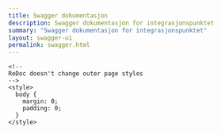 ```yaml
---
title: Swagger dokumentasjon
description: Swagger dokumentasjon for integrasjonspunktet
summary: "Swagger dokumentasjon for integrasjonspunktet"
layout: swagger-ui
permalink: swagger.html
---
```

<html>
  <head>
    <title>ReDoc</title>
    <!-- needed for adaptive design -->
    <meta charset="utf-8"/>
    <meta name="viewport" content="width=device-width, initial-scale=1">
    <link href="https://fonts.googleapis.com/css?family=Montserrat:300,400,700|Roboto:300,400,700" rel="stylesheet">

    <!--
    ReDoc doesn't change outer page styles
    -->
    <style>
      body {
        margin: 0;
        padding: 0;
      }	  
    </style>
  </head>
  <body>
	<div id="redoc"></div>
    <script src="https://cdn.jsdelivr.net/npm/redoc@next/bundles/redoc.standalone.js"> </script>
	  <script>
	  <!--
		var json = {"swagger":"2.0","info":{"version":"2.0","title":"Integrasjonspunkt API","x-logo":{"altText":"DIFI","backgroundColor":"#FFFFFF","href":"https://www.difi.no","url":"https://www.difi.no/_style/design/difi3/img/difi-logo-subportal@1x.png"}},"host":"127.0.0.1:9092","basePath":"/","tags":[{"name":"capabilities-controller","description":"Capabilities Controller"},{"name":"conversation-controller","description":"Conversation Controller"},{"name":"message-status-controller","description":"Message Status Controller"},{"name":"next-move-message-in-controller","description":"Next Move Message In Controller"},{"name":"next-move-message-out-controller","description":"Next Move Message Out Controller"}],"paths":{"/api/capabilities/{receiverid}":{"get":{"tags":["capabilities-controller"],"summary":"Get all capabilities","description":"Gets a list of all capabilities","operationId":"capabilitiesUsingGET","produces":["*/*"],"parameters":[{"name":"receiverid","in":"path","description":"receiverid","required":true,"type":"string"}],"responses":{"200":{"description":"Success","schema":{"type":"array","items":{"type":"string"}}},"400":{"description":"BadRequest","schema":{"type":"string"}},"401":{"description":"Unauthorized"},"403":{"description":"Forbidden"},"404":{"description":"Not Found"}},"deprecated":false}},"/api/conversations":{"get":{"tags":["conversation-controller"],"summary":"Get all conversations","description":"Gets a list of all outgoing conversations","operationId":"conversationsUsingGET","produces":["*/*"],"parameters":[{"name":"conversationId","in":"query","description":"conversationId","required":false,"type":"string"},{"name":"direction","in":"query","description":"serviceIdentifier","required":false,"type":"string","enum":["OUTGOING","INCOMING"]},{"name":"finished","in":"query","description":"finished","required":false,"type":"boolean"},{"name":"messageReference","in":"query","description":"messageReference","required":false,"type":"string"},{"name":"messageTitle","in":"query","description":"messageTitle","required":false,"type":"string"},{"name":"msh","in":"query","description":"msh","required":false,"type":"boolean"},{"name":"offset","in":"query","required":false,"type":"integer","format":"int32"},{"name":"pageNumber","in":"query","required":false,"type":"integer","format":"int32"},{"name":"pageSize","in":"query","required":false,"type":"integer","format":"int32"},{"name":"pollable","in":"query","description":"pollable","required":false,"type":"boolean"},{"name":"receiverIdentifier","in":"query","description":"receiverIdentifier","required":false,"type":"string"},{"name":"senderIdentifier","in":"query","description":"senderIdentifier","required":false,"type":"string"},{"name":"serviceIdentifier","in":"query","description":"serviceIdentifier","required":false,"type":"string"}],"responses":{"200":{"description":"Success","schema":{"type":"array","items":{"$ref":"#/definitions/Conversation"}}},"401":{"description":"Unauthorized"},"403":{"description":"Forbidden"},"404":{"description":"Not Found"}},"deprecated":false}},"/api/conversations/conversationId/{id}":{"get":{"tags":["conversation-controller"],"summary":"Get conversation","description":"Find conversation based on conversationId","operationId":"getByConversationIdUsingGET","produces":["*/*"],"parameters":[{"name":"id","in":"path","description":"conversationId","required":true,"type":"string"}],"responses":{"200":{"description":"Success","schema":{"$ref":"#/definitions/Conversation"}},"401":{"description":"Unauthorized"},"403":{"description":"Forbidden"},"404":{"description":"Not Found","schema":{"type":"string"}}},"deprecated":false}},"/api/conversations/queue":{"get":{"tags":["conversation-controller"],"summary":"Queued conversations","description":"Get all conversations with not-finished state","operationId":"queuedConversationsUsingGET","produces":["*/*"],"parameters":[{"name":"offset","in":"query","required":false,"type":"integer","format":"int32"},{"name":"pageNumber","in":"query","required":false,"type":"integer","format":"int32"},{"name":"pageSize","in":"query","required":false,"type":"integer","format":"int32"}],"responses":{"200":{"description":"Success","schema":{"type":"array","items":{"$ref":"#/definitions/Conversation"}}},"401":{"description":"Unauthorized"},"403":{"description":"Forbidden"},"404":{"description":"Not Found"}},"deprecated":false}},"/api/conversations/{id}":{"get":{"tags":["conversation-controller"],"summary":"Get conversation","description":"Find conversation based on id","operationId":"getByConvIdUsingGET","produces":["*/*"],"parameters":[{"name":"id","in":"path","description":"convId","required":true,"type":"integer","format":"int32"}],"responses":{"200":{"description":"Success","schema":{"$ref":"#/definitions/Conversation"}},"401":{"description":"Unauthorized"},"403":{"description":"Forbidden"},"404":{"description":"Not Found","schema":{"type":"string"}}},"deprecated":false}},"/api/messages/in":{"get":{"tags":["next-move-message-in-controller"],"summary":"Get all incoming messages","operationId":"findMessagesUsingGET","produces":["*/*"],"parameters":[{"name":"conversationId","in":"query","description":"conversationId","required":false,"type":"string"},{"name":"offset","in":"query","required":false,"type":"integer","format":"int32"},{"name":"pageNumber","in":"query","required":false,"type":"integer","format":"int32"},{"name":"pageSize","in":"query","required":false,"type":"integer","format":"int32"},{"name":"receiverIdentifier","in":"query","description":"receiverIdentifier","required":false,"type":"string"},{"name":"senderIdentifier","in":"query","description":"senderIdentifier","required":false,"type":"string"},{"name":"serviceIdentifier","in":"query","description":"serviceIdentifier","required":false,"type":"string"}],"responses":{"200":{"description":"Success","schema":{"type":"array","items":{"$ref":"#/definitions/StandardBusinessDocument"}}},"204":{"description":"No content","schema":{"type":"string"}},"401":{"description":"Unauthorized"},"403":{"description":"Forbidden"},"404":{"description":"Not found","schema":{"type":"string"}}},"deprecated":false}},"/api/messages/in/peek":{"get":{"tags":["next-move-message-in-controller"],"summary":"Peek and lock incoming queue","description":"Gets the first message in the incoming queue, then locks the message","operationId":"peekUsingGET","produces":["*/*"],"parameters":[{"name":"conversationId","in":"query","description":"conversationId","required":false,"type":"string"},{"name":"receiverIdentifier","in":"query","description":"receiverIdentifier","required":false,"type":"string"},{"name":"senderIdentifier","in":"query","description":"senderIdentifier","required":false,"type":"string"},{"name":"serviceIdentifier","in":"query","description":"serviceIdentifier","required":false,"type":"string"}],"responses":{"200":{"description":"Success","schema":{"$ref":"#/definitions/StandardBusinessDocument"}},"204":{"description":"No content","schema":{"type":"string"}},"401":{"description":"Unauthorized"},"403":{"description":"Forbidden"},"404":{"description":"Not Found"}},"deprecated":false}},"/api/messages/in/pop/{conversationId}":{"get":{"tags":["next-move-message-in-controller"],"summary":"Pop incoming queue","description":"Gets the ASiC for the first non locked message in the queue, unless conversationId is specified, then removes it.","operationId":"popMessageUsingGET","produces":["*/*"],"parameters":[{"name":"conversationId","in":"path","description":"ConversationId","required":true,"type":"string"}],"responses":{"200":{"description":"Success","schema":{"$ref":"#/definitions/InputStreamResource"}},"204":{"description":"No content","schema":{"type":"string"}},"401":{"description":"Unauthorized"},"403":{"description":"Forbidden"},"404":{"description":"Not Found"}},"deprecated":false}},"/api/messages/in/{conversationId}":{"delete":{"tags":["next-move-message-in-controller"],"summary":"Remove message","description":"Delete message","operationId":"deleteMessageUsingDELETE","produces":["*/*"],"parameters":[{"name":"conversationId","in":"path","description":"ConversationId","required":true,"type":"string"}],"responses":{"200":{"description":"Success","schema":{"$ref":"#/definitions/StandardBusinessDocument"}},"204":{"description":"No Content"},"401":{"description":"Unauthorized"},"403":{"description":"Forbidden"},"404":{"description":"Not Found","schema":{"type":"string"}}},"deprecated":false}},"/api/messages/out":{"get":{"tags":["next-move-message-out-controller"],"summary":"Get all messages","description":"Returns all queued messages","operationId":"getMessagesUsingGET","produces":["*/*"],"parameters":[{"name":"offset","in":"query","required":false,"type":"integer","format":"int32"},{"name":"pageNumber","in":"query","required":false,"type":"integer","format":"int32"},{"name":"pageSize","in":"query","required":false,"type":"integer","format":"int32"}],"responses":{"200":{"description":"Success","schema":{"$ref":"#/definitions/StandardBusinessDocument"}},"400":{"description":"Bad request","schema":{"type":"string"}},"401":{"description":"Unauthorized"},"403":{"description":"Forbidden"},"404":{"description":"Not Found"}},"deprecated":false},"post":{"tags":["next-move-message-out-controller"],"summary":"Create message","description":"Create a new message with the given values","operationId":"createMessageUsingPOST","consumes":["application/json;charset=UTF-8"],"produces":["*/*"],"parameters":[{"in":"body","name":"SBD","description":"Standard Business Document to send","required":true,"schema":{"$ref":"#/definitions/StandardBusinessDocument"}}],"responses":{"200":{"description":"Success","schema":{"$ref":"#/definitions/StandardBusinessDocument"}},"201":{"description":"Created"},"400":{"description":"Bad request","schema":{"type":"string"}},"401":{"description":"Unauthorized"},"403":{"description":"Forbidden"},"404":{"description":"Not Found"}},"deprecated":false}},"/api/messages/out/multipart":{"post":{"tags":["next-move-message-out-controller"],"summary":"Create and send multipart message","description":"Create and send a new message with the given values","operationId":"createAndSendMessageUsingPOST","consumes":["multipart/form-data"],"produces":["*/*"],"parameters":[{"in":"formData","name":"SBD","description":"Standard Business Document to send","required":true,"schema":{"type":"string"}}],"responses":{"200":{"description":"Success","schema":{"$ref":"#/definitions/StandardBusinessDocument"}},"201":{"description":"Created"},"400":{"description":"Bad request","schema":{"type":"string"}},"401":{"description":"Unauthorized"},"403":{"description":"Forbidden"},"404":{"description":"Not Found"}},"deprecated":false}},"/api/messages/out/{conversationId}":{"get":{"tags":["next-move-message-out-controller"],"summary":"Get message","description":"Returns message with given conversationId","operationId":"getMessageUsingGET","produces":["*/*"],"parameters":[{"name":"conversationId","in":"path","description":"conversationId","required":true,"type":"string"}],"responses":{"200":{"description":"Success","schema":{"$ref":"#/definitions/StandardBusinessDocument"}},"400":{"description":"Bad request","schema":{"type":"string"}},"401":{"description":"Unauthorized"},"403":{"description":"Forbidden"},"404":{"description":"Not Found"}},"deprecated":false},"post":{"tags":["next-move-message-out-controller"],"summary":"Send message","description":"Send the message with supplied conversationId","operationId":"sendMessageUsingPOST","consumes":["application/json"],"produces":["*/*"],"parameters":[{"name":"conversationId","in":"path","description":"conversationId","required":true,"type":"string"}],"responses":{"200":{"description":"Success","schema":{"$ref":"#/definitions/StandardBusinessDocument"}},"201":{"description":"Created"},"400":{"description":"Bad request","schema":{"type":"string"}},"401":{"description":"Unauthorized"},"403":{"description":"Forbidden"},"404":{"description":"Not Found"}},"deprecated":false},"put":{"tags":["next-move-message-out-controller"],"summary":"Upload file","description":"Upload a file to the message with supplied conversationId","operationId":"uploadFileUsingPUT","consumes":["application/json"],"produces":["*/*"],"parameters":[{"name":"conversationId","in":"path","description":"ConversationId","required":true,"type":"string"},{"name":"title","in":"query","description":"Title","required":false,"type":"string","allowEmptyValue":false}],"responses":{"200":{"description":"Success"},"201":{"description":"Created"},"400":{"description":"Bad request"},"401":{"description":"Unauthorized"},"403":{"description":"Forbidden"},"404":{"description":"Not Found"}},"deprecated":false}},"/api/statuses":{"get":{"tags":["message-status-controller"],"summary":"Get all statuses","description":"Get a list of all statuses with given parameters","operationId":"conversationsUsingGET_1","produces":["*/*"],"parameters":[{"name":"convId","in":"query","description":"convId","required":false,"type":"integer","format":"int32"},{"name":"conversationId","in":"query","description":"conversationId","required":false,"type":"string"},{"name":"offset","in":"query","required":false,"type":"integer","format":"int32"},{"name":"pageNumber","in":"query","required":false,"type":"integer","format":"int32"},{"name":"pageSize","in":"query","required":false,"type":"integer","format":"int32"},{"name":"status","in":"query","description":"status","required":false,"type":"string"}],"responses":{"200":{"description":"Success","schema":{"type":"array","items":{"$ref":"#/definitions/MessageStatus"}}},"401":{"description":"Unauthorized"},"403":{"description":"Forbidden"},"404":{"description":"Not Found"}},"deprecated":false}},"/api/statuses/peek":{"get":{"tags":["message-status-controller"],"summary":"Latest status","description":"Get status with latest update","operationId":"statusPeekUsingGET","produces":["*/*"],"responses":{"200":{"description":"Success","schema":{"$ref":"#/definitions/MessageStatus"}},"204":{"description":"No Content","schema":{"type":"string"}},"401":{"description":"Unauthorized"},"403":{"description":"Forbidden"},"404":{"description":"Not Found"}},"deprecated":false}},"/api/statuses/{id}":{"get":{"tags":["message-status-controller"],"summary":"Get status","description":"Get status with given id","operationId":"statusUsingGET","produces":["*/*"],"parameters":[{"name":"id","in":"path","description":"Status id","required":true,"type":"integer","format":"int32"}],"responses":{"200":{"description":"Success","schema":{"$ref":"#/definitions/MessageStatus"}},"401":{"description":"Unauthorized"},"403":{"description":"Forbidden"},"404":{"description":"Not Found","schema":{"type":"string"}}},"deprecated":false}}},"definitions":{"BusinessMessage":{"type":"object","properties":{"primaryDocumentFilename":{"type":"string"},"securityLevel":{"type":"string"}},"title":"BusinessMessage"},"BusinessScope":{"type":"object","required":["scope"],"properties":{"scope":{"type":"array","xml":{"name":"Scope","attribute":false,"wrapped":false},"items":{"$ref":"#/definitions/Scope"}}},"title":"BusinessScope"},"ContactInformation":{"type":"object","required":["contact"],"properties":{"contact":{"type":"string","xml":{"name":"Contact","attribute":false,"wrapped":false}},"contactTypeIdentifier":{"type":"string","xml":{"name":"ContactTypeIdentifier","attribute":false,"wrapped":false}},"emailAddress":{"type":"string","xml":{"name":"EmailAddress","attribute":false,"wrapped":false}},"faxNumber":{"type":"string","xml":{"name":"FaxNumber","attribute":false,"wrapped":false}},"telephoneNumber":{"type":"string","xml":{"name":"TelephoneNumber","attribute":false,"wrapped":false}}},"title":"ContactInformation"},"Conversation":{"type":"object","properties":{"convId":{"type":"integer","format":"int32"},"conversationId":{"type":"string"},"direction":{"type":"string","enum":["OUTGOING","INCOMING"]},"finished":{"type":"boolean"},"lastUpdate":{"type":"string"},"messageReference":{"type":"string"},"messageStatuses":{"type":"array","items":{"$ref":"#/definitions/MessageStatus"}},"messageTitle":{"type":"string"},"msh":{"type":"boolean"},"receiverIdentifier":{"type":"string"},"senderIdentifier":{"type":"string"},"serviceIdentifier":{"type":"string","enum":["DPO","DPV","DPI_DIGITAL","DPI_PRINT","DPF","DPE_INNSYN","DPE_DATA","DPE_RECEIPT","UNKNOWN"]}},"title":"Conversation"},"CorrelationInformation":{"type":"object","properties":{"expectedResponseDateTime":{"type":"string","xml":{"name":"ExpectedResponseDateTime","attribute":false,"wrapped":false}},"requestingDocumentCreationDateTime":{"type":"string","format":"date-time","xml":{"name":"RequestingDocumentCreationDateTime","attribute":false,"wrapped":false}},"requestingDocumentInstanceIdentifier":{"type":"string","xml":{"name":"RequestingDocumentInstanceIdentifier","attribute":false,"wrapped":false}}},"title":"CorrelationInformation"},"DocumentIdentification":{"type":"object","required":["creationDateAndTime","instanceIdentifier","standard","type","typeVersion"],"properties":{"creationDateAndTime":{"type":"string","xml":{"name":"CreationDateAndTime","attribute":false,"wrapped":false}},"instanceIdentifier":{"type":"string","xml":{"name":"InstanceIdentifier","attribute":false,"wrapped":false}},"multipleType":{"type":"boolean","xml":{"name":"MultipleType","attribute":false,"wrapped":false}},"standard":{"type":"string","xml":{"name":"Standard","attribute":false,"wrapped":false}},"type":{"type":"string","xml":{"name":"Type","attribute":false,"wrapped":false}},"typeVersion":{"type":"string","xml":{"name":"TypeVersion","attribute":false,"wrapped":false}}},"title":"DocumentIdentification"},"File":{"type":"object","properties":{"absolute":{"type":"boolean"},"absoluteFile":{"$ref":"#/definitions/File"},"absolutePath":{"type":"string"},"canonicalFile":{"$ref":"#/definitions/File"},"canonicalPath":{"type":"string"},"directory":{"type":"boolean"},"file":{"type":"boolean"},"freeSpace":{"type":"integer","format":"int64"},"hidden":{"type":"boolean"},"name":{"type":"string"},"parent":{"type":"string"},"parentFile":{"$ref":"#/definitions/File"},"path":{"type":"string"},"totalSpace":{"type":"integer","format":"int64"},"usableSpace":{"type":"integer","format":"int64"}},"title":"File"},"InputStream":{"type":"object","title":"InputStream"},"InputStreamResource":{"type":"object","properties":{"description":{"type":"string"},"file":{"$ref":"#/definitions/File"},"filename":{"type":"string"},"inputStream":{"$ref":"#/definitions/InputStream"},"open":{"type":"boolean"},"readable":{"type":"boolean"},"uri":{"$ref":"#/definitions/URI"},"url":{"$ref":"#/definitions/URL"}},"title":"InputStreamResource"},"Manifest":{"type":"object","required":["manifestItem"],"properties":{"manifestItem":{"type":"array","xml":{"name":"ManifestItem","attribute":false,"wrapped":false},"items":{"$ref":"#/definitions/ManifestItem"}},"numberOfItems":{"type":"integer","format":"int64","xml":{"name":"NumberOfItems","attribute":false,"wrapped":false}}},"title":"Manifest"},"ManifestItem":{"type":"object","required":["mimeTypeQualifierCode","uniformResourceIdentifier"],"properties":{"description":{"type":"string","xml":{"name":"Description","attribute":false,"wrapped":false}},"languageCode":{"type":"string","xml":{"name":"LanguageCode","attribute":false,"wrapped":false}},"mimeTypeQualifierCode":{"type":"string","xml":{"name":"MimeTypeQualifierCode","attribute":false,"wrapped":false}},"uniformResourceIdentifier":{"type":"string","xml":{"name":"UniformResourceIdentifier","attribute":false,"wrapped":false}}},"title":"ManifestItem"},"MessageStatus":{"type":"object","properties":{"convId":{"type":"integer","format":"int32"},"conversationId":{"type":"string"},"description":{"type":"string"},"lastUpdate":{"type":"string"},"rawReceipt":{"type":"string"},"statId":{"type":"integer","format":"int32"},"status":{"type":"string"}},"title":"MessageStatus"},"Page«Conversation»":{"type":"object","properties":{"content":{"type":"array","items":{"$ref":"#/definitions/Conversation"}},"first":{"type":"boolean"},"last":{"type":"boolean"},"number":{"type":"integer","format":"int32"},"numberOfElements":{"type":"integer","format":"int32"},"size":{"type":"integer","format":"int32"},"sort":{"$ref":"#/definitions/Sort"},"totalElements":{"type":"integer","format":"int64"},"totalPages":{"type":"integer","format":"int32"}},"title":"Page«Conversation»"},"Page«MessageStatus»":{"type":"object","properties":{"content":{"type":"array","items":{"$ref":"#/definitions/MessageStatus"}},"first":{"type":"boolean"},"last":{"type":"boolean"},"number":{"type":"integer","format":"int32"},"numberOfElements":{"type":"integer","format":"int32"},"size":{"type":"integer","format":"int32"},"sort":{"$ref":"#/definitions/Sort"},"totalElements":{"type":"integer","format":"int64"},"totalPages":{"type":"integer","format":"int32"}},"title":"Page«MessageStatus»"},"Page«StandardBusinessDocument»":{"type":"object","properties":{"content":{"type":"array","items":{"$ref":"#/definitions/StandardBusinessDocument"}},"first":{"type":"boolean"},"last":{"type":"boolean"},"number":{"type":"integer","format":"int32"},"numberOfElements":{"type":"integer","format":"int32"},"size":{"type":"integer","format":"int32"},"sort":{"$ref":"#/definitions/Sort"},"totalElements":{"type":"integer","format":"int64"},"totalPages":{"type":"integer","format":"int32"}},"title":"Page«StandardBusinessDocument»"},"PartnerIdentification":{"type":"object","properties":{"authority":{"type":"string","xml":{"name":"Authority","attribute":true,"wrapped":false}},"value":{"type":"string"}},"title":"PartnerIdentification"},"Receiver":{"type":"object","required":["identifier"],"properties":{"contactInformation":{"type":"array","xml":{"name":"ContactInformation","attribute":false,"wrapped":false},"items":{"$ref":"#/definitions/ContactInformation"}},"identifier":{"xml":{"name":"Identifier","attribute":false,"wrapped":false},"$ref":"#/definitions/PartnerIdentification"}},"title":"Receiver"},"Scope":{"type":"object","required":["type"],"properties":{"identifier":{"type":"string","xml":{"name":"Identifier","attribute":false,"wrapped":false}},"instanceIdentifier":{"type":"string","xml":{"name":"InstanceIdentifier","attribute":false,"wrapped":false}},"scopeInformation":{"type":"array","xml":{"name":"ScopeInformation","attribute":false,"wrapped":false},"items":{"$ref":"#/definitions/CorrelationInformation"}},"type":{"type":"string","xml":{"name":"Type","attribute":false,"wrapped":false}}},"title":"Scope"},"Sender":{"type":"object","required":["identifier"],"properties":{"contactInformation":{"type":"array","xml":{"name":"ContactInformation","attribute":false,"wrapped":false},"items":{"$ref":"#/definitions/ContactInformation"}},"identifier":{"xml":{"name":"Identifier","attribute":false,"wrapped":false},"$ref":"#/definitions/PartnerIdentification"}},"title":"Sender"},"Sort":{"type":"object","title":"Sort"},"StandardBusinessDocument":{"type":"object","required":["any","standardBusinessDocumentHeader"],"properties":{"any":{"description":"The payload of the document","$ref":"#/definitions/BusinessMessage"},"standardBusinessDocumentHeader":{"xml":{"name":"StandardBusinessDocumentHeader","attribute":false,"wrapped":false},"$ref":"#/definitions/StandardBusinessDocumentHeader"}},"title":"StandardBusinessDocument","description":"Standard Business Document"},"StandardBusinessDocumentHeader":{"type":"object","required":["businessScope","documentIdentification","headerVersion","receiver","sender"],"properties":{"businessScope":{"xml":{"name":"BusinessScope","attribute":false,"wrapped":false},"$ref":"#/definitions/BusinessScope"},"documentIdentification":{"xml":{"name":"DocumentIdentification","attribute":false,"wrapped":false},"$ref":"#/definitions/DocumentIdentification"},"headerVersion":{"type":"string","xml":{"name":"HeaderVersion","attribute":false,"wrapped":false}},"manifest":{"xml":{"name":"Manifest","attribute":false,"wrapped":false},"$ref":"#/definitions/Manifest"},"receiver":{"type":"array","xml":{"name":"Receiver","attribute":false,"wrapped":false},"items":{"$ref":"#/definitions/Receiver"}},"sender":{"type":"array","xml":{"name":"Sender","attribute":false,"wrapped":false},"items":{"$ref":"#/definitions/Sender"}}},"title":"StandardBusinessDocumentHeader"},"URI":{"type":"object","properties":{"absolute":{"type":"boolean"},"authority":{"type":"string"},"fragment":{"type":"string"},"host":{"type":"string"},"opaque":{"type":"boolean"},"path":{"type":"string"},"port":{"type":"integer","format":"int32"},"query":{"type":"string"},"rawAuthority":{"type":"string"},"rawFragment":{"type":"string"},"rawPath":{"type":"string"},"rawQuery":{"type":"string"},"rawSchemeSpecificPart":{"type":"string"},"rawUserInfo":{"type":"string"},"scheme":{"type":"string"},"schemeSpecificPart":{"type":"string"},"userInfo":{"type":"string"}},"title":"URI"},"URL":{"type":"object","properties":{"authority":{"type":"string"},"content":{"type":"object"},"defaultPort":{"type":"integer","format":"int32"},"file":{"type":"string"},"host":{"type":"string"},"path":{"type":"string"},"port":{"type":"integer","format":"int32"},"protocol":{"type":"string"},"query":{"type":"string"},"ref":{"type":"string"},"userInfo":{"type":"string"}},"title":"URL"}}};

        Redoc.init(json, {
        }, document.getElementById('redoc'));
	  -->
	  </script>
  </body>
</html>


